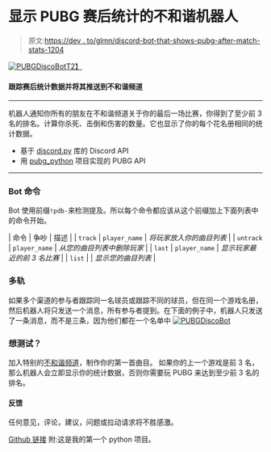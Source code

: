 # 显示 PUBG 赛后统计的不和谐机器人

> 原文:[https://dev . to/glmn/discord-bot-that-shows-pubg-after-match-stats-1204](https://dev.to/glmn/discord-bot-that-shows-pubg-after-match-stats-1204)

[![PUBGDiscoBot](../Images/5b482369f18545dfdaa7330987a1a061.png)T2】](https://res.cloudinary.com/practicaldev/image/fetch/s--cMmtMfbn--/c_limit%2Cf_auto%2Cfl_progressive%2Cq_66%2Cw_880/https://raw.githubusercontent.com/glmn/PUBGDiscoBot/master/misc/preview.gif)

#### 跟踪赛后统计数据并将其推送到不和谐频道

* * *

机器人通知你所有的朋友在不和谐频道关于你的最后一场比赛，你得到了至少前 3 名的排名。计算你杀死、击倒和伤害的数量。它也显示了你的每个花名册相同的统计数据。

*   基于 [discord.py](https://github.com/Rapptz/discord.py) 库的 Discord API
*   用 [pubg_python](https://github.com/ramonsaraiva/pubg-python) 项目实现的 PUBG API

* * *

### [](#bot-commands)Bot 命令

Bot 使用前缀`!pdb-`来检测提及。所以每个命令都应该从这个前缀加上下面列表中的命令开始。

| 命令 | 争吵 | 描述 |
| `track` | `player_name` | *将玩家放入你的曲目列表* |
| `untrack` | `player_name` | *从您的曲目列表中删除玩家* |
| `last` | `player_name` | *显示玩家最近的前 3 名比赛* |
| `list` |  | *显示您的曲目列表* |

### [](#multitrack)多轨

如果多个渠道的参与者跟踪同一名球员或跟踪不同的球员，但在同一个游戏名册，然后机器人将只发送一个消息，所有参与者提到。在下面的例子中，机器人只发送了一条消息，而不是三条，因为他们都在一个名单中
[![PUBGDiscoBot](../Images/d67965302bf00cf7a57a180191a13325.png)](https://res.cloudinary.com/practicaldev/image/fetch/s--ucKgBLCv--/c_limit%2Cf_auto%2Cfl_progressive%2Cq_auto%2Cw_880/https://raw.githubusercontent.com/glmn/PUBGDiscoBot/master/misc/multitrack.png)

### [](#want-to-test)想测试？

加入特别的[不和谐频道](https://discord.gg/p6TGxqB)，制作你的第一首曲目。
如果你的上一个游戏是前 3 名，那么机器人会立即显示你的统计数据，否则你需要玩 PUBG 来达到至少前 3 名的排名。

#### [](#feedback)反馈

任何意见，评论，建议，问题或拉动请求将不胜感激。

[Github 链接](https://github.com/glmn/PUBGDiscoBot)
附:这是我的第一个 python 项目。